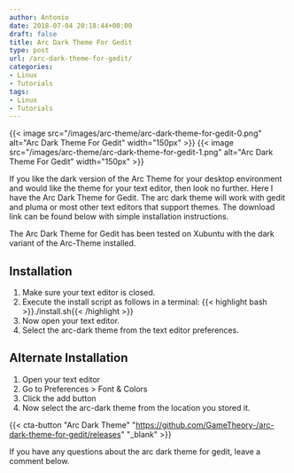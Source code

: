 ```yaml
---
author: Antonio
date: 2018-07-04 20:18:44+00:00
draft: false
title: Arc Dark Theme For Gedit
type: post
url: /arc-dark-theme-for-gedit/
categories:
- Linux
- Tutorials
tags:
- Linux
- Tutorials
---
```


{{< image src="/images/arc-theme/arc-dark-theme-for-gedit-0.png" alt="Arc Dark Theme For Gedit" width="150px" >}}
{{< image src="/images/arc-theme/arc-dark-theme-for-gedit-1.png" alt="Arc Dark Theme For Gedit" width="150px" >}}

If you like the dark version of the Arc Theme for your desktop environment and would like the theme for your text editor, then look no further. Here I have the Arc Dark Theme for Gedit. The arc dark theme will work with gedit and pluma or most other text editors that support themes. The download link can be found below with simple installation instructions.

<!--more-->

The Arc Dark Theme for Gedit has been tested on Xubuntu with the dark variant of the Arc-Theme installed.

## Installation

1. Make sure your text editor is closed.
2. Execute the install script as follows in a terminal:
  {{< highlight bash >}}./install.sh{{< /highlight >}}
3. Now open your text editor.
4. Select the arc-dark theme from the text editor preferences.

## Alternate Installation

1. Open your text editor
2. Go to Preferences > Font & Colors
3. Click the add button
4. Now select the arc-dark theme from the location you stored it.

{{< cta-button "Arc Dark Theme" "https://github.com/GameTheory-/arc-dark-theme-for-gedit/releases" "_blank" >}}

If you have any questions about the arc dark theme for gedit, leave a comment below.

